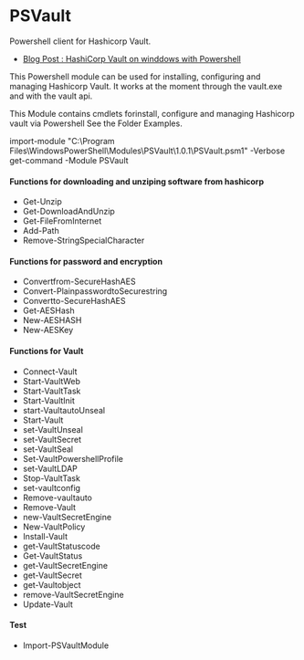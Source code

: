 # PSVault

Powershell client for Hashicorp Vault. 

* [Blog Post : HashiCorp Vault on winddows with Powershell](https://d2c-it.nl/2019/03/27/hashicorp-vault-on-windows-with-powershell/)
 
This Powershell module can be used for installing, configuring and managing Hashicorp Vault.
It works at the moment through the vault.exe and with the vault api.

This Module contains cmdlets forinstall, configure and managing Hashicorp vault via Powershell
See the Folder Examples.

import-module "C:\Program Files\WindowsPowerShell\Modules\PSVault\1.0.1\PSVault.psm1" -Verbose
get-command -Module PSVault


#### Functions for downloading and unziping software from hashicorp
* Get-Unzip
* Get-DownloadAndUnzip
* Get-FileFromInternet
* Add-Path
* Remove-StringSpecialCharacter 

#### Functions for password and encryption                          
* Convertfrom-SecureHashAES          
* Convert-PlainpasswordtoSecurestring
* Convertto-SecureHashAES            
* Get-AESHash                       
* New-AESHASH                        
* New-AESKey                          
                                                      
#### Functions for Vault 
* Connect-Vault             
* Start-VaultWeb            
* Start-VaultTask           
* Start-VaultInit           
* start-VaultautoUnseal     
* Start-Vault               
* set-VaultUnseal           
* set-VaultSecret           
* set-VaultSeal             
* Set-VaultPowershellProfile
* set-VaultLDAP             
* Stop-VaultTask            
* set-vaultconfig           
* Remove-vaultauto          
* Remove-Vault              
* new-VaultSecretEngine     
* New-VaultPolicy           
* Install-Vault             
* get-VaultStatuscode       
* Get-VaultStatus           
* get-VaultSecretEngine     
* get-VaultSecret           
* get-Vaultobject           
* remove-VaultSecretEngine  
* Update-Vault              

#### Test  
* Import-PSVaultModule 

